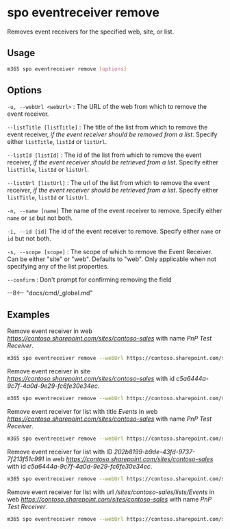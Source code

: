 # spo eventreceiver remove

Removes event receivers for the specified web, site, or list.

## Usage

```sh
m365 spo eventreceiver remove [options]
```

## Options

`-u, --webUrl <webUrl>`
: The URL of the web from which to remove the event receiver.

`--listTitle [listTitle]`
: The title of the list from which to remove the event receiver, _if the event receiver should be removed from a list_. Specify either `listTitle`, `listId` or `listUrl`.

`--listId [listId]`
: The id of the list from which to remove the event receiver, _if the event receiver should be retrieved from a list_. Specify either `listTitle`, `listId` or `listUrl`.

`--listUrl [listUrl]`
: The url of the list from which to remove the event receiver, _if the event receiver should be retrieved from a list_. Specify either `listTitle`, `listId` or `listUrl`.

`-n, --name [name]`
The name of the event receiver to remove. Specify either `name` or `id` but not both.

`-i, --id [id]`
The id of the event receiver to remove. Specify either `name` or `id` but not both.

`-s, --scope [scope]`
: The scope of which to remove the Event Receiver.
Can be either "site" or "web". Defaults to "web". Only applicable when not specifying any of the list properties.

`--confirm`
: Don't prompt for confirming removing the field

--8<-- "docs/cmd/_global.md"

## Examples

Remove event receiver in web _<https://contoso.sharepoint.com/sites/contoso-sales>_ with name _PnP Test Receiver_.

```sh
m365 spo eventreceiver remove --webUrl https://contoso.sharepoint.com/sites/contoso-sales --name 'PnP Test Receiver'
```

Remove event receiver in site _<https://contoso.sharepoint.com/sites/contoso-sales>_ with id _c5a6444a-9c7f-4a0d-9e29-fc6fe30e34ec_.

```sh
m365 spo eventreceiver remove --webUrl https://contoso.sharepoint.com/sites/contoso-sales --scope site --id c5a6444a-9c7f-4a0d-9e29-fc6fe30e34ec
```

Remove event receiver for list with title _Events_ in web _<https://contoso.sharepoint.com/sites/contoso-sales>_ with name _PnP Test Receiver_.

```sh
m365 spo eventreceiver remove --webUrl https://contoso.sharepoint.com/sites/contoso-sales --listTitle Events --name 'PnP Test Receiver'
```

Remove event receiver for list with ID _202b8199-b9de-43fd-9737-7f213f51c991_ in web _<https://contoso.sharepoint.com/sites/contoso-sales>_ with id _c5a6444a-9c7f-4a0d-9e29-fc6fe30e34ec_.

```sh
m365 spo eventreceiver remove --webUrl https://contoso.sharepoint.com/sites/contoso-sales --listId '202b8199-b9de-43fd-9737-7f213f51c991' --id c5a6444a-9c7f-4a0d-9e29-fc6fe30e34ec
```

Remove event receiver for list with url _/sites/contoso-sales/lists/Events_ in web _<https://contoso.sharepoint.com/sites/contoso-sales>_ with name _PnP Test Receiver_.

```sh
m365 spo eventreceiver remove --webUrl https://contoso.sharepoint.com/sites/contoso-sales --listUrl '/sites/contoso-sales/lists/Events' --name 'PnP Test Receiver'
```
